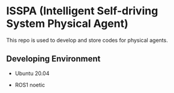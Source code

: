# ISSPA (Intelligent Self-driving System Physical Agent)

This repo is used to develop and store codes for physical agents.

## Developing Environment

- Ubuntu 20.04

- ROS1 noetic

